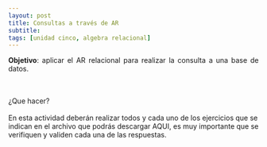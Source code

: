 ```yaml
---
layout: post
title: Consultas a través de AR
subtitle: 
tags: [unidad cinco, algebra relacional]
---
```

<p style="text-align: justify;"><B>Objetivo</B>: aplicar el AR relacional para realizar la consulta a una base de datos.

<br><br>¿Que hacer?
<br><br>En esta actividad deberán realizar todos y cada uno de los ejercicios que se indican en el archivo que podrás descargar AQUI, es muy importante que se verifiquen y validen cada una de las respuestas.</p>
